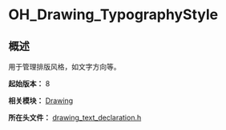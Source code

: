 # OH_Drawing_TypographyStyle

## 概述

用于管理排版风格，如文字方向等。

**起始版本：** 8

**相关模块：** [Drawing](capi-drawing.md)

**所在头文件：** [drawing_text_declaration.h](capi-drawing-text-declaration-h.md)

